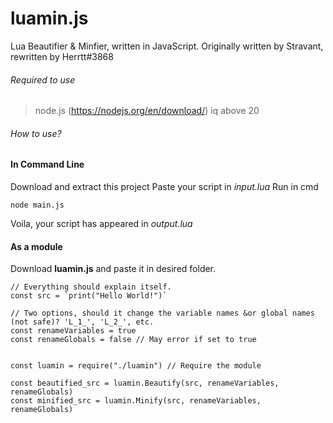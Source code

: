 # luamin.js
Lua Beautifier & Minfier, written in JavaScript.
Originally written by Stravant, rewritten by Herrtt#3868

###### Required to use
> node.js (https://nodejs.org/en/download/)
> iq above 20

###### How to use?

#### In Command Line

Download and extract this project
Paste your script in *input.lua*
Run in cmd
```
node main.js
```

Voila, your script has appeared in *output.lua*

#### As a module

Download **luamin.js** and paste it in desired folder.

```
// Everything should explain itself.
const src = `print("Hello World!")`

// Two options, should it change the variable names &or global names (not safe)? 'L_1_', 'L_2_', etc.
const renameVariables = true
const renameGlobals = false // May error if set to true


const luamin = require("./luamin") // Require the module

const beautified_src = luamin.Beautify(src, renameVariables, renameGlobals)
const minified_src = luamin.Minify(src, renameVariables, renameGlobals)
```
